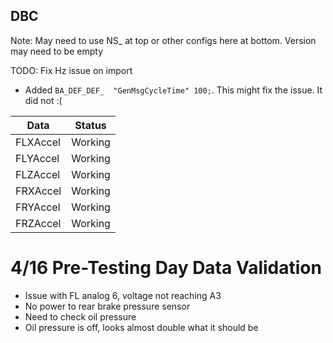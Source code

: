 ## DBC

Note: May need to use NS\_ at top or other configs here at bottom. Version may need to be empty

TODO: Fix Hz issue on import

- Added `BA_DEF_DEF_  "GenMsgCycleTime" 100;`. This might fix the issue. It did not :(

| Data     | Status  |
| -------- | ------- |
| FLXAccel | Working |
| FLYAccel | Working |
| FLZAccel | Working |
| FRXAccel | Working |
| FRYAccel | Working |
| FRZAccel | Working |

# 4/16 Pre-Testing Day Data Validation

- Issue with FL analog 6, voltage not reaching A3
- No power to rear brake pressure sensor
- Need to check oil pressure
- Oil pressure is off, looks almost double what it should be
